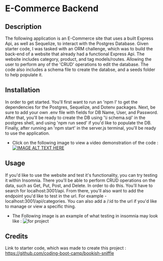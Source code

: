 # E-Commerce Backend

## Description

The following application is an E-Commerce site that uses a built Express Api, as well as Sequelize, to interact with the Postgres Database. Given starter code, I was tasked with an ORM challenge, which was to build the back-end of a website that already had a functional Express Api. The website includes category, product, and tag models/routes. Allowing the user to perform any of the 'CRUD' operations to edit the database. The code also includes a schema file to create the databse, and a seeds folder to help populate it. 

## Installation

In order to get started. You'll first want to run an 'npm I' to get the dependencies for the Postgres, Sequelize, and Dotenv packages. Next, be sure to add your own .env file with fields for DB Name, User, and Password. After that, you'll be ready to create the DB using '\i schema.sql' in the postgres shell, and using 'npm run seed' if you'd like to populate the DB. Finally, after running an 'npm start' in the server.js terminal, you'll be ready to use the application.
* Click on the following image to view a video demonstration of the code :
[![IMAGE ALT TEXT HERE](https://img.youtube.com/vi/ScALTD5EWwo/0.jpg)](https://www.youtube.com/watch?v=ScALTD5EWwo)
  
## Usage

If you'd like to use the website and test it's functionality, you can try testing it within Insomnia. There you'll be able to perform CRUD operations on the data, such as Get, Put, Post, and Delete. In order to do this. You'll have to search for localhost:3001/api. From there, you'll also want to add the endpoint you'd like to test in the url. For example - localhost:3001/api/categories. You can also add a /:id to the url if you'd like to manage or view a specific thing. 
* The Following image is an example of what testing in insomnia may look like :
![for project](https://github.com/Rinovi/E-Commerce/assets/160938078/49dac5bb-cb59-4bc1-951a-2818b9c50d5f)

## Credits

Link to starter code, which was made to create this project : https://github.com/coding-boot-camp/bookish-sniffle
